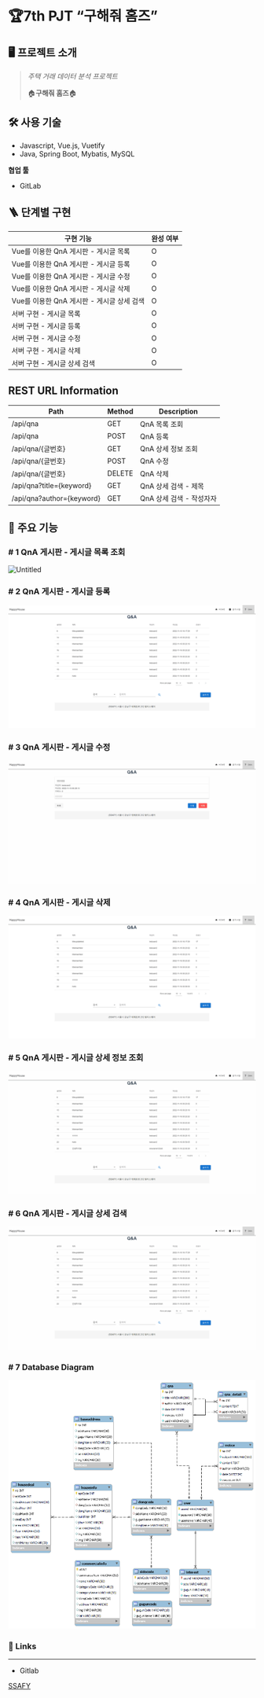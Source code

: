 # 🏆7th PJT “구해줘 홈즈”

## 🖥️ 프로젝트 소개

> _주택 거래 데이터 분석 프로젝트_
>
> 🏠**구해줘 홈즈**🏠

## 🛠️ 사용 기술

- Javascript, Vue.js, Vuetify
- Java, Spring Boot, Mybatis, MySQL

**협업 툴**

- GitLab

## 🪜 단계별 구현

| 구현 기능                                   | 완성 여부 |
| ------                                      | ------ |
| Vue를 이용한 QnA 게시판 - 게시글 목록         | O         |
| Vue를 이용한 QnA 게시판 - 게시글 등록         | O         |
| Vue를 이용한 QnA 게시판 - 게시글 수정         | O         |
| Vue를 이용한 QnA 게시판 - 게시글 삭제         | O         |
| Vue를 이용한 QnA 게시판 - 게시글 상세 검색     | O         |
| 서버 구현 - 게시글 목록                       | O         |
| 서버 구현 - 게시글 등록                       | O         |
| 서버 구현 - 게시글 수정                       | O         |
| 서버 구현 - 게시글 삭제                       | O         |
| 서버 구현 - 게시글 상세 검색                  | O         |

## REST URL Information

| Path | Method | Description |
| ------ | ------ | ------ |
| /api/qna | GET | QnA 목록 조회 |
| /api/qna | POST | QnA 등록 |
| /api/qna/{글번호} | GET | QnA 상세 정보 조회 |
| /api/qna/{글번호} | POST | QnA 수정 |
| /api/qna/{글번호} | DELETE | QnA 삭제 |
| /api/qna?title={keyword} | GET | QnA 상세 검색 - 제목 |
| /api/qna?author={keyword} | GET | QnA 상세 검색 - 작성자자 |


## 📌 주요 기능

### # 1 QnA 게시판 - 게시글 목록 조회

![Untitled](docs_img/qna_list.gif)

### # 2 QnA 게시판 - 게시글 등록

![Untitled](docs_img/qna_register.gif)

### # 3 QnA 게시판 - 게시글 수정

![Untitled](docs_img/qna_modify.gif)

### # 4 QnA 게시판 - 게시글 삭제

![Untitled](docs_img/qna_delete.gif)

### # 5 QnA 게시판 - 게시글 상세 정보 조회

![Untitled](docs_img/qna_detail.gif)

### # 6 QnA 게시판 - 게시글 상세 검색

![Untitled](docs_img/qna_search.gif)


### # 7 Database Diagram
![Untitled](docs_img/eer_diagram.png)

### 🔗 Links

---

- Gitlab

[SSAFY](https://lab.ssafy.com/movebxeax/whereismyhome08_7)
